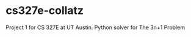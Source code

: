 cs327e-collatz
==============

Project 1 for CS 327E at UT Austin. Python solver for The 3n+1 Problem
